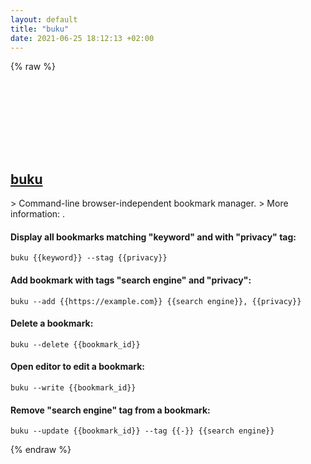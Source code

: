 ```yaml
---
layout: default
title: "buku"
date: 2021-06-25 18:12:13 +02:00
---
```

{% raw %}
<h2 id="buku">
  <a href="/en/common/buku.html">buku</a> <a href="#buku"><svg class="icon">
    <use href="/assets/images/unicode_sprite.svg#link" />
  </svg></a>
</h2>
> Command-line browser-independent bookmark manager.
> More information: <https://github.com/jarun/Buku>.

#### Display all bookmarks matching "keyword" and with "privacy" tag:
```shell
buku {{keyword}} --stag {{privacy}}
```
#### Add bookmark with tags "search engine" and "privacy":
```shell
buku --add {{https://example.com}} {{search engine}}, {{privacy}}
```
#### Delete a bookmark:
```shell
buku --delete {{bookmark_id}}
```
#### Open editor to edit a bookmark:
```shell
buku --write {{bookmark_id}}
```
#### Remove "search engine" tag from a bookmark:
```shell
buku --update {{bookmark_id}} --tag {{-}} {{search engine}}
```
{% endraw %}